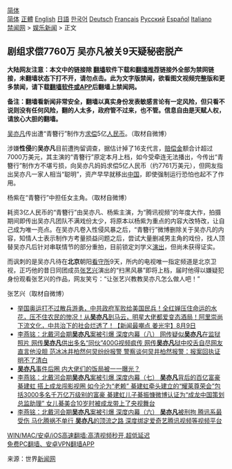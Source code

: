  <!-- 面包屑导航 --> <div class="breadcrumb"><!-- GTranslate: https://gtranslate.io/ -->  <div class="switcher notranslate">  <div class="selected">  <a href="#" onclick="return false;"> 简体</a>  </div>  <div class="option">  <a href="https://www.bannedbook.org" onclick="doGTranslate('zh-CN|zh-CN');jQuery('div.switcher div.selected a').html(jQuery(this).html());return false;" title="简体中文" class="nturl selected"> 简体</a>  <a href="https://www.bannedbook.org/zh-tw/" onclick="doGTranslate('zh-CN|zh-TW');jQuery('div.switcher div.selected a').html(jQuery(this).html());return false;" title="繁體中文" class="nturl"> 正體</a>  <a href="https://www.bannedbook.org/en/" onclick="doGTranslate('zh-CN|en');jQuery('div.switcher div.selected a').html(jQuery(this).html());return false;" title="English" class="nturl"> English</a>  <a href="https://www.bannedbook.org/ja/" onclick="doGTranslate('zh-CN|ja');jQuery('div.switcher div.selected a').html(jQuery(this).html());return false;" title="日本語" class="nturl"> 日語</a>  <a href="https://www.bannedbook.org/ko/" onclick="doGTranslate('zh-CN|ko');jQuery('div.switcher div.selected a').html(jQuery(this).html());return false;" title="한국어" class="nturl"> 한국어</a>  <a href="https://www.bannedbook.org/de/" onclick="doGTranslate('zh-CN|de');jQuery('div.switcher div.selected a').html(jQuery(this).html());return false;" title="Deutsch" class="nturl"> Deutsch</a>  <a href="https://www.bannedbook.org/fr/" onclick="doGTranslate('zh-CN|fr');jQuery('div.switcher div.selected a').html(jQuery(this).html());return false;" title="Français" class="nturl"> Français</a>  <a href="https://www.bannedbook.org/ru/" onclick="doGTranslate('zh-CN|ru');jQuery('div.switcher div.selected a').html(jQuery(this).html());return false;" title="Русский" class="nturl"> Русский</a>  <a href="https://www.bannedbook.org/es/" onclick="doGTranslate('zh-CN|es');jQuery('div.switcher div.selected a').html(jQuery(this).html());return false;" title="Español" class="nturl"> Español</a>  <a href="https://www.bannedbook.org/it/" onclick="doGTranslate('zh-CN|it');jQuery('div.switcher div.selected a').html(jQuery(this).html());return false;" title="Italiano" class="nturl"> Italiano</a>  </div>  </div>      <div class='breadcrumb-sub'><!-- Breadcrumb NavXT 6.3.0 --> <a href="https://www.bannedbook.org/" class="home">禁闻网</a> &gt; <a href="https://www.bannedbook.org/bnews/yule/" class="category">娱乐新闻</a> &gt; 正文</div></div><h2>剧组求偿7760万 吴亦凡被关9天疑秘密脱产</h2> <p class="notice"><b>大陆网友注意：本文中的链接除 <a href="https://github.com/bannedbook/fanqiang" >翻墙</a>软件下载和<a href="https://github.com/killgcd/justmysocks/blob/master/README.md">翻墙推荐</a>链接外全部为禁网链接，未翻墙状态下打不开，请勿点击。此为文字版禁闻，欲看图文视频完整版和更多禁闻，请下载<a href="https://github.com/bannedbook/fanqiang">翻墙软件或APP</a>后翻墙上禁闻网。</p><p>备注：翻墙看新闻非常安全，翻墙以真实身份发表敏感言论有一定风险，但只看不说则没有任何风险，翻的人太多，政府管不过来，也不管。信息自由是天赋人权，请放心大胆的翻墙。</b></p>  <div class="entry"> <p id="conimg"><a href="https://www.bannedbook.org/bnews/tag/%e5%90%b4%e4%ba%a6%e5%87%a1/" class="st_tag internal_tag" rel="tag" title="标签 吴亦凡 下的日志">吴亦凡</a>传出遭“青簪行”制作方<a href="https://www.bannedbook.org/bnews/tag/%E6%B1%82%E5%81%BF/" class="st_tag internal_tag" rel="tag" title="标签 求偿 下的日志">求偿</a>5亿<a href="https://www.bannedbook.org/bnews/tag/%e4%ba%ba%e6%b0%91%e5%b8%81/" class="st_tag internal_tag" rel="tag" title="标签 人民币 下的日志">人民币</a>。（取材自微博）</p> <p>涉嫌<strong>性侵</strong>的<strong>吴亦凡</strong>目前遭拘留调查，据估计掉了16支代言，<a href="https://www.bannedbook.org/bnews/tag/%E8%B5%94%E5%81%BF%E9%87%91/" class="st_tag internal_tag" rel="tag" title="标签 赔偿金 下的日志">赔偿金</a>额合计超过7000万美元，其主演的“青簪行”原定本月上档，如今受牵连无法播出，今传出“青簪行”制作方不堪亏损，向吴亦凡妈妈求偿5亿人民币（约7761万美元），但网友指出吴亦凡一家人相当“聪明”，资产早早就移出<span class='wp_keywordlink_affiliate'><a href="https://www.bannedbook.org/" title="中国" target="_blank">中国</a></span>，即使强制运行恐怕也起不了作用。</p>  <p>杨紫在“青簪行”中担任女主角。（取材自微博）</p> <p>耗资3亿人民币的“青簪行”由吴亦凡、杨紫主演，为“腾讯视频”的年度大作，拍摄期间即传出吴亦凡团队不满戏份太少，将原本以杨紫为重点的内容大改特改，让自己成为唯一亮点。在吴亦凡卷入性侵风暴之后，“青簪行”微博删除关于吴亦凡的内容，知情人士表示制作方考量损益问题之后，尝试大量删减男主角的戏份，找人顶替吴亦凡后针对串联情节的部分重拍，目前锁定刘学义<span class='wp_keywordlink_affiliate'><a href="https://zh-cn.shenyunperformingarts.org/" title="演出" target="_blank">演出</a></span>，但尚未获得证实。</p>  <p>而讽刺的是吴亦凡待在<strong>北京</strong>朝阳<a href="https://www.bannedbook.org/bnews/tag/%e7%9c%8b%e5%ae%88%e6%89%80/" class="st_tag internal_tag" rel="tag" title="标签 看守所 下的日志">看守所</a>9天，所内的电视唯一指定频道是北京卫视，正巧他的昔日同团成员<a href="https://www.bannedbook.org/bnews/tag/%e5%bc%a0%e8%89%ba%e5%85%b4/" class="st_tag internal_tag" rel="tag" title="标签 张艺兴 下的日志">张艺兴</a>演出的“扫黑风暴”即将上档，届时他得以嫌疑犯身份观看张艺兴的作品，网友笑亏：“让张艺兴教教吴亦凡怎么做人吧！”</p> <p>张艺兴（取材自微博）</p>  <ul class='op-related-articles' title='相关阅读'> <li><a href='https://www.bannedbook.org/bnews/comments/20210810/1603413.html' target='_blank'>举国奥运打不过散兵游勇，中共政府军败给美国民兵！全红婵压住命运的水花，压不住农民的惨况！从<b>吴亦凡</b>到马云，明星大佬都爱变态酒局！阿里崇尚下流文化，中共治下的社会烂透了！【新闻最嘲点 姜光宇】8月9日‬</a></li> <li><a href='https://www.bannedbook.org/bnews/comments/20210809/1603090.html' target='_blank'>李燕铭：北戴河会期<b>吴亦凡</b>案被引爆 深度内幕（八） 网传疑似<b>吴亦凡</b>在监狱照片 网传<b>吴亦凡</b>供出多名“同伙”400G视频疯传 网传<b>吴亦凡</b>狱中咬舌自尽网友直言他没胆 范冰冰井柏然何炅纷纷报警 警察谈何炅井柏然报警：报案回执证明不了清白</a></li> <li><a href='https://www.bannedbook.org/bnews/yule/20210809/1602836.html' target='_blank'><b>吴亦凡</b>事件后圈 内大佬们的饭局被一一曝光？</a></li> <li><a href='https://www.bannedbook.org/bnews/comments/20210808/1602558.html' target='_blank'>李燕铭：北戴河会期<b>吴亦凡</b>案被引爆 深度内幕（七） <b>吴亦凡</b>背后的百亿富豪綦建虹 搭上成龙闯影视圈 如今沦为“老赖” 綦建虹牵头建立的“耀莱尊荣会”包括3000多名千万亿万级别的富豪 綦建虹儿子綦振慷微博认证为“成龙中国策划总监助理” 女儿綦美合10岁时被成龙带上了央视舞台</a></li> <li><a href='https://www.bannedbook.org/bnews/comments/20210808/1602529.html' target='_blank'>李燕铭：北戴河会期<b>吴亦凡</b>案被引爆 深度内幕（六） <b>吴亦凡</b>被刑拘 腾讯系最受伤 马化腾祸不单行 <b>吴亦凡</b>的顶流之路 深度绑定爱奇艺腾讯视频等视频平台</a></li> </ul> <p class="texttj"> <a href="https://github.com/bannedbook/fanqiang/wiki/V2ray%E6%9C%BA%E5%9C%BA" target="_blank">WIN/MAC/安卓/iOS高速翻墙:高清视频秒开,超低延迟</a><br/> <a href="https://github.com/bannedbook/fanqiang/wiki/%E7%A6%81%E9%97%BB%E7%BD%91%E5%AE%89%E5%8D%93%E7%BF%BB%E5%A2%99%E6%96%B0%E9%97%BBAPP" target="_blank">免费PC翻墙、安卓VPN翻墙APP</a></p><p> 来源：世界<span class='wp_keywordlink_affiliate'><a href="https://www.bannedbook.org/" title="新闻网">新闻网</a></span> </p> <a name='sharetosocial'></a>  <div style="margin-bottom:5px;padding-bottom:5px;clear:both"> <div id="archive-pix-1" class="banner-ads"> <!-- AuctionX Display platform tag START --> <div id="26318x728x90x621x_ADSLOT2" clicktrack="%%CLICK_URL_ESC%%"></div> <!-- AuctionX Display platform tag END --> </div> <div id="archive-pix-2" class="banner-ads"> <!-- AuctionX Display platform tag START --> <div id="26315x300x250x621x_ADSLOT2" clicktrack="%%CLICK_URL_ESC%%"></div> <!-- AuctionX Display platform tag END --> </div> </div>  <div id="archive-pix-1" class="banner-ads"> <!-- AuctionX Display platform tag START --> <div id="26318x728x90x621x_ADSLOT3" clicktrack="%%CLICK_URL_ESC%%"></div> <!-- AuctionX Display platform tag END --> </div> </div><!--END ENTRY--> 
